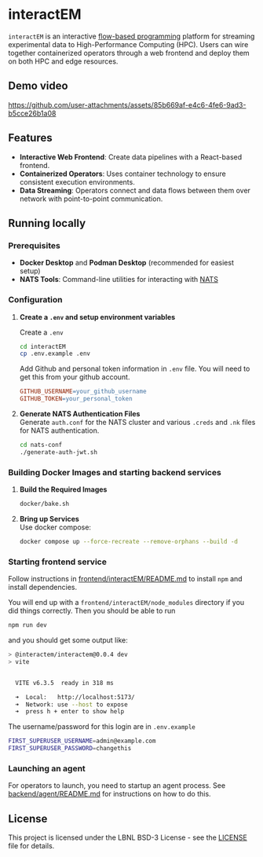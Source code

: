# interactEM

`interactEM` is an interactive [flow-based programming](https://en.wikipedia.org/wiki/Flow-based_programming) platform for streaming experimental data to High-Performance Computing (HPC). Users can wire together containerized operators through a web frontend and deploy them on both HPC and edge resources.

## Demo video

<https://github.com/user-attachments/assets/85b669af-e4c6-4fe6-9ad3-b5cce26b1a08>

## Features

- **Interactive Web Frontend**: Create data pipelines with a React-based frontend.
- **Containerized Operators**: Uses container technology to ensure consistent execution environments.
- **Data Streaming**: Operators connect and data flows between them over network with point-to-point communication.

## Running locally

### Prerequisites

- **Docker Desktop** and **Podman Desktop** (recommended for easiest setup)
- **NATS Tools**: Command-line utilities for interacting with [NATS](https://github.com/nats-io/natscli?tab=readme-ov-file#installation)

### Configuration

1. **Create a `.env` and setup environment variables**

    Create a `.env`

    ```bash
    cd interactEM
    cp .env.example .env
    ```

    Add Github and personal token information in `.env` file. You will need to get this from your github account.

    ```makefile
    GITHUB_USERNAME=your_github_username
    GITHUB_TOKEN=your_personal_token
   ```

1. **Generate NATS Authentication Files**  
    Generate `auth.conf` for the NATS cluster and various `.creds` and `.nk` files for NATS authentication.

    ```bash
    cd nats-conf
    ./generate-auth-jwt.sh
    ```

### Building Docker Images and starting backend services

1. **Build the Required Images**  

    ```bash
    docker/bake.sh
    ```

1. **Bring up Services**  
    Use docker compose:

    ```bash
    docker compose up --force-recreate --remove-orphans --build -d
    ```

### Starting frontend service

Follow instructions in [frontend/interactEM/README.md](frontend/interactEM/README.md) to install `npm` and install dependencies.

You will end up with a `frontend/interactEM/node_modules` directory if you did things correctly. Then you should be able to run

```bash
npm run dev
```

and you should get some output like:

```bash
> @interactem/interactem@0.0.4 dev
> vite


  VITE v6.3.5  ready in 318 ms

  ➜  Local:   http://localhost:5173/
  ➜  Network: use --host to expose
  ➜  press h + enter to show help
```

The username/password for this login are in `.env.example`

```bash
FIRST_SUPERUSER_USERNAME=admin@example.com
FIRST_SUPERUSER_PASSWORD=changethis
```

### Launching an agent

For operators to launch, you need to startup an agent process. See [backend/agent/README.md](backend/agent/README.md) for instructions on how to do this.

## License

This project is licensed under the LBNL BSD-3 License - see the [LICENSE](LICENSE) file for details.

